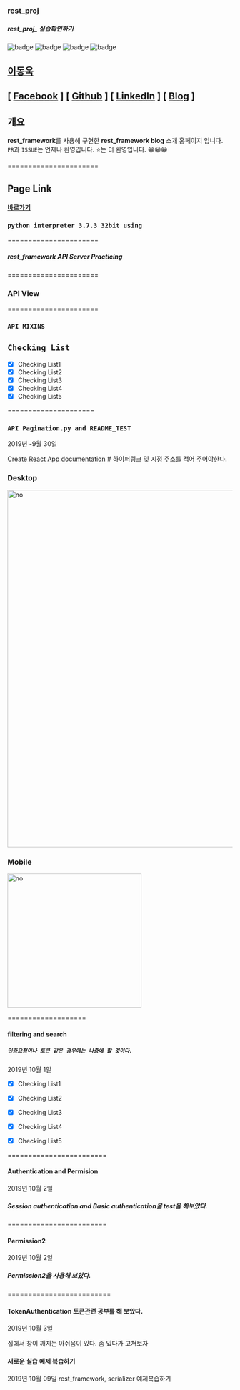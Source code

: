 ### rest_proj

##### rest_proj_ 실습확인하기 


![badge](https://img.shields.io/github/repo-size/sunshane6726/rest_proj) ![badge](https://img.shields.io/github/last-commit/sunshane6726/rest_proj) ![badge](https://img.shields.io/github/stars/sunshane6726/rest_proj) ![badge](https://img.shields.io/github/watchers/sunshane6726/rest_proj)

## [이동욱](https://github.com/sunshane6726/rest_test)

## [ [Facebook](https://www.facebook.com/profile.php?id=100003563139328) ] [ [Github](https://github.com/sunshane6726) ] [ [LinkedIn](#) ] [ [Blog](https://github.com/sunshane6726/rest_proj) ]<br/>

## 개요

**rest_framework**를 사용해 구현한 **rest_framework blog** 소개 홈페이지 입니다.<br>
`PR`과 `ISSUE`는 언제나 환영입니다. ⭐️는 더 환영입니다. 😀😀😀

======================

## Page Link

#### [바로가기](https://github.com/sunshane6726/rest_test)

### `python interpreter 3.7.3 32bit using`

======================
##### rest_framework API Server Practicing

======================

### API View 

======================

### `API MIXINS`

## `Checking List`

-   [x] Checking List1
-   [x] Checking List2
-   [x] Checking List3
-   [x] Checking List4
-   [x] Checking List5

=====================

### `API Pagination.py and README_TEST`


2019년 -9월 30일 

[Create React App documentation](http://localhost:8000) # 하이퍼링크 및 지정 주소를 적어 주어야한다.


### Desktop

<img src="#" alt="no" width="800">

### Mobile

<img src="#" alt="no" width="300">


===================

#### filtering and search 

##### `인증요청이나 토큰 같은 경우에는 나중에 할 것이다.`

2019년 10월 1일

-   [x] Checking List1
-   [x] Checking List2
-   [x] Checking List3
-   [x] Checking List4
-   [x] Checking List5


========================

#### Authentication and Permision 

2019년 10월 2일

##### Session authentication and Basic authentication을 test을 해보았다.

========================

#### Permission2

2019년 10월 2일

##### Permission2을 사용해 보았다.

=========================

#### TokenAuthentication 토큰관련 공부를 해 보았다.

2019년 10월 3일 

집에서 창이 깨지는 아쉬움이 있다. 좀 있다가 고쳐보자

#### 새로운 실습 예제 복습하기 

2019년 10월 09일 rest_framework, serializer 예제복습하기
